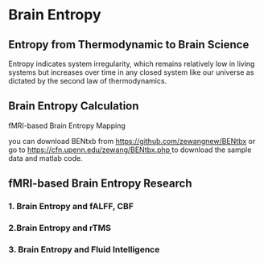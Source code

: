 <h1> Brain Entropy </h1>

<h2> Entropy from Thermodynamic to Brain Science </h2>

Entropy indicates system irregularity, which remains relatively low in living systems but increases over time in any closed system like our universe as dictated by the second law of thermodynamics.




<h2> Brain Entropy Calculation </h2>

fMRI-based Brain Entropy Mapping
<p>
you can download BENtxb from <a href="https://github.com/zewangnew/BENtbx">https://github.com/zewangnew/BENtbx</a> or go to  <a href="https://cfn.upenn.edu/zewang/BENtbx.php"> https://cfn.upenn.edu/zewang/BENtbx.php </a> to download the sample data and matlab code.
</p>


<h2> fMRI-based Brain Entropy Research </h2>

<h3>1. Brain Entropy and fALFF, CBF </h3>

<h3>2.Brain Entropy and rTMS </h3>


<h3>3. Brain Entropy and Fluid Intelligence </h3>
